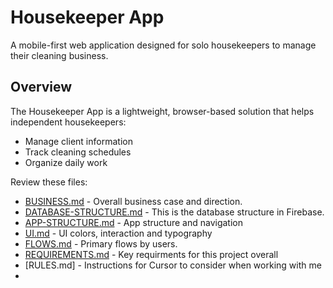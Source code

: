 # Housekeeper App

A mobile-first web application designed for solo housekeepers to manage their cleaning business.

## Overview

The Housekeeper App is a lightweight, browser-based solution that helps independent housekeepers:
- Manage client information
- Track cleaning schedules
- Organize daily work

Review these files:
- [BUSINESS.md](BUSINESS.md) - Overall business case and direction. 
- [DATABASE-STRUCTURE.md](DATABASE-STRUCTURE.md) - This is the database structure in Firebase. 
- [APP-STRUCTURE.md](APP-STRUCTURE.md) - App structure and navigation
- [UI.md](UI.md) - UI colors, interaction and typography
- [FLOWS.md](FLOWS.md) - Primary flows by users. 
- [REQUIREMENTS.md](REQUIREMENTS.md) - Key requirments for this project overall
- [RULES.md] - Instructions for Cursor to consider when working with me
- 